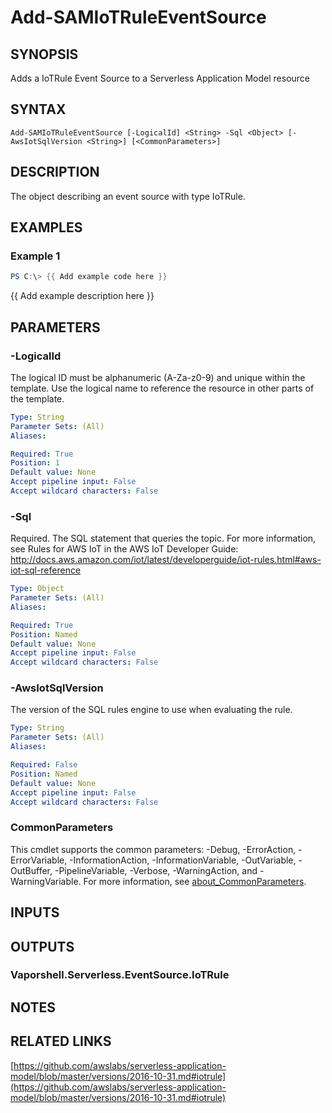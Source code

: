 # Add-SAMIoTRuleEventSource

## SYNOPSIS
Adds a IoTRule Event Source to a Serverless Application Model resource

## SYNTAX

```
Add-SAMIoTRuleEventSource [-LogicalId] <String> -Sql <Object> [-AwsIotSqlVersion <String>] [<CommonParameters>]
```

## DESCRIPTION
The object describing an event source with type IoTRule.

## EXAMPLES

### Example 1
```powershell
PS C:\> {{ Add example code here }}
```

{{ Add example description here }}

## PARAMETERS

### -LogicalId
The logical ID must be alphanumeric (A-Za-z0-9) and unique within the template.
Use the logical name to reference the resource in other parts of the template.

```yaml
Type: String
Parameter Sets: (All)
Aliases:

Required: True
Position: 1
Default value: None
Accept pipeline input: False
Accept wildcard characters: False
```

### -Sql
Required.
The SQL statement that queries the topic.
For more information, see Rules for AWS IoT in the AWS IoT Developer Guide: http://docs.aws.amazon.com/iot/latest/developerguide/iot-rules.html#aws-iot-sql-reference

```yaml
Type: Object
Parameter Sets: (All)
Aliases:

Required: True
Position: Named
Default value: None
Accept pipeline input: False
Accept wildcard characters: False
```

### -AwsIotSqlVersion
The version of the SQL rules engine to use when evaluating the rule.

```yaml
Type: String
Parameter Sets: (All)
Aliases:

Required: False
Position: Named
Default value: None
Accept pipeline input: False
Accept wildcard characters: False
```

### CommonParameters
This cmdlet supports the common parameters: -Debug, -ErrorAction, -ErrorVariable, -InformationAction, -InformationVariable, -OutVariable, -OutBuffer, -PipelineVariable, -Verbose, -WarningAction, and -WarningVariable. For more information, see [about_CommonParameters](http://go.microsoft.com/fwlink/?LinkID=113216).

## INPUTS

## OUTPUTS

### Vaporshell.Serverless.EventSource.IoTRule
## NOTES

## RELATED LINKS

[https://github.com/awslabs/serverless-application-model/blob/master/versions/2016-10-31.md#iotrule](https://github.com/awslabs/serverless-application-model/blob/master/versions/2016-10-31.md#iotrule)


